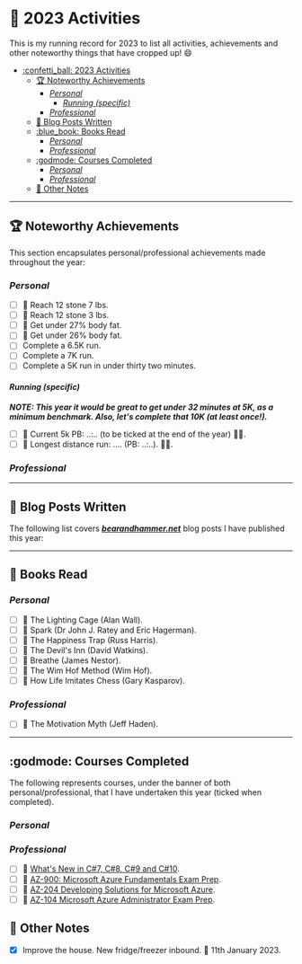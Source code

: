# :confetti_ball: 2023 Activities

This is my running record for 2023 to list all activities, achievements and other noteworthy things that have cropped up! :smile:

- [:confetti\_ball: 2023 Activities](#confetti_ball-2023-activities)
  - [:trophy: Noteworthy Achievements](#trophy-noteworthy-achievements)
    - [*Personal*](#personal)
      - [*Running (specific)*](#running-specific)
    - [*Professional*](#professional)
  - [:postbox: Blog Posts Written](#postbox-blog-posts-written)
  - [:blue\_book: Books Read](#blue_book-books-read)
    - [*Personal*](#personal-1)
    - [*Professional*](#professional-1)
  - [:godmode: Courses Completed](#godmode-courses-completed)
    - [*Personal*](#personal-2)
    - [*Professional*](#professional-2)
  - [:notebook: Other Notes](#notebook-other-notes)

---

## :trophy: Noteworthy Achievements

This section encapsulates personal/professional achievements made throughout the year:

### *Personal*

- [ ] :small_orange_diamond: Reach 12 stone 7 lbs.
- [ ] :small_orange_diamond: Reach 12 stone 3 lbs.
- [ ] :small_orange_diamond: Get under 27% body fat.
- [ ] :small_orange_diamond: Get under 26% body fat.
- [ ] Complete a 6.5K run.
- [ ] Complete a 7K run.
- [ ] Complete a 5K run in under thirty two minutes.

#### *Running (specific)*

***NOTE: This year it would be great to get under 32 minutes at 5K, as a minimum benchmark. Also, let's complete that 10K (at least once!).***

- [ ] :small_orange_diamond: Current 5k PB: ..:.. (to be ticked at the end of the year) :running_man:.
- [ ] :small_orange_diamond: Longest distance run: .... (PB: ..:..). :running_man:.

### *Professional*

---

## :postbox: Blog Posts Written

The following list covers ***[bearandhammer.net](https://bearandhammer.net)*** blog posts I have published this year:

---

## :blue_book: Books Read

### *Personal*

- [ ] :small_orange_diamond: The Lighting Cage (Alan Wall).
- [ ] :small_orange_diamond: Spark (Dr John J. Ratey and Eric Hagerman).
- [ ] :small_orange_diamond: The Happiness Trap (Russ Harris).
- [ ] :small_orange_diamond: The Devil's Inn (David Watkins).
- [ ] :small_orange_diamond: Breathe (James Nestor).
- [ ] :small_orange_diamond: The Wim Hof Method (Wim Hof).
- [ ] :small_orange_diamond: How Life Imitates Chess (Gary Kasparov).

### *Professional*

- [ ] :small_orange_diamond: The Motivation Myth (Jeff Haden).

---

## :godmode: Courses Completed

The following represents courses, under the banner of both personal/professional, that I have undertaken this year (ticked when completed).

### *Personal*

### *Professional*

- [ ] :small_orange_diamond: [What's New in C#7, C#8, C#9 and C#10](https://www.udemy.com/course/csharp7-whats-new/).
- [ ] :small_orange_diamond: [AZ-900: Microsoft Azure Fundamentals Exam Prep](https://www.udemy.com/course/az900-azure/).
- [ ] :small_orange_diamond: [AZ-204 Developing Solutions for Microsoft Azure](https://www.udemy.com/course/70532-azure/).
- [ ] :small_orange_diamond: [AZ-104 Microsoft Azure Administrator Exam Prep](https://www.udemy.com/course/70533-azure/). 

## :notebook: Other Notes

- [x] Improve the house. New fridge/freezer inbound. :date: 11th January 2023.

